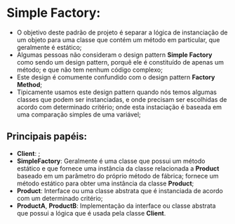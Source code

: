 # Simple Factory:
 - O objetivo deste padrão de projeto é separar a lógica de instanciação de um objeto para uma classe 
que contém um método em particular, que geralmente é estático;
 - Algumas pessoas não consideram o design pattern **Simple Factory** como sendo um design pattern, porquê
ele é constituído de apenas um método; e que não tem nenhum código complexo;
 - Este design é comumente confundido com o design pattern **Factory Method**;
 - Tipicamente usamos este design pattern quando nós temos algumas classes que podem ser instanciadas, e
onde precisam ser escolhidas de acordo com determinado critério; onde esta instaciação é baseada em uma 
comparação simples de uma variável;

## Principais papéis:
 - **Client**: ;
 - **SimpleFactory**: Geralmente é uma classe que possui um método estático e que fornece uma instância 
da classe relacionada a **Product** baseado em um parâmetro do próprio método de fábrica; fornece um método 
estático para obter uma instância da classe **Product**;
 - **Product**: Interface ou uma classe abstrata que é instanciada de acordo com um determinado critério;
 - **ProductA**, **ProductB**: Implementação da interface ou classe abstrata que possui a lógica que é 
usada pela classe **Client**.






